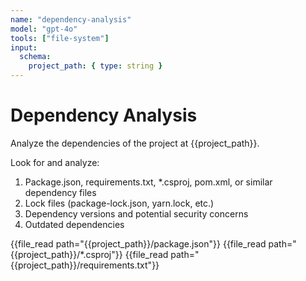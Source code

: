 ```yaml
---
name: "dependency-analysis"
model: "gpt-4o"
tools: ["file-system"]
input:
  schema:
    project_path: { type: string }
---
```


# Dependency Analysis

Analyze the dependencies of the project at {{project_path}}.

Look for and analyze:
1. Package.json, requirements.txt, *.csproj, pom.xml, or similar dependency files
2. Lock files (package-lock.json, yarn.lock, etc.)
3. Dependency versions and potential security concerns
4. Outdated dependencies

{{file_read path="{{project_path}}/package.json"}}
{{file_read path="{{project_path}}/*.csproj"}}
{{file_read path="{{project_path}}/requirements.txt"}}